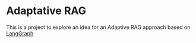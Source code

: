 # Adaptative RAG

This is a project to explore an idea for an Adaptive RAG approach based on [LangGraph](https://langchain-ai.github.io/langgraph/tutorials/rag/langgraph_adaptive_rag/)
